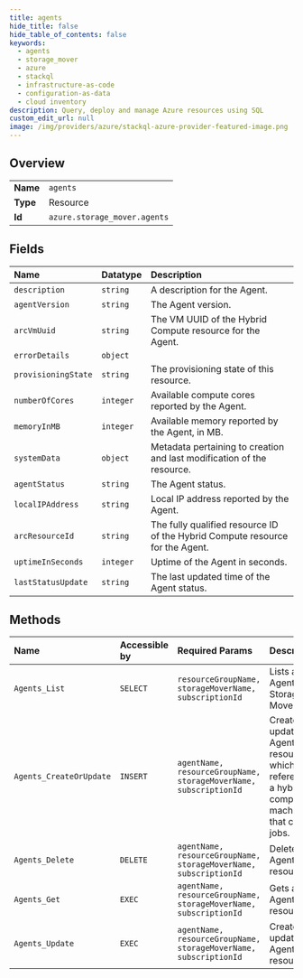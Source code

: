 ```yaml
---
title: agents
hide_title: false
hide_table_of_contents: false
keywords:
  - agents
  - storage_mover
  - azure    
  - stackql
  - infrastructure-as-code
  - configuration-as-data
  - cloud inventory
description: Query, deploy and manage Azure resources using SQL
custom_edit_url: null
image: /img/providers/azure/stackql-azure-provider-featured-image.png
---
```

  
    

## Overview
<table><tbody>
<tr><td><b>Name</b></td><td><code>agents</code></td></tr>
<tr><td><b>Type</b></td><td>Resource</td></tr>
<tr><td><b>Id</b></td><td><code>azure.storage_mover.agents</code></td></tr>
</tbody></table>

## Fields
| Name | Datatype | Description |
|:-----|:---------|:------------|
| `description` | `string` | A description for the Agent. |
| `agentVersion` | `string` | The Agent version. |
| `arcVmUuid` | `string` | The VM UUID of the Hybrid Compute resource for the Agent. |
| `errorDetails` | `object` |  |
| `provisioningState` | `string` | The provisioning state of this resource. |
| `numberOfCores` | `integer` | Available compute cores reported by the Agent. |
| `memoryInMB` | `integer` | Available memory reported by the Agent, in MB. |
| `systemData` | `object` | Metadata pertaining to creation and last modification of the resource. |
| `agentStatus` | `string` | The Agent status. |
| `localIPAddress` | `string` | Local IP address reported by the Agent. |
| `arcResourceId` | `string` | The fully qualified resource ID of the Hybrid Compute resource for the Agent. |
| `uptimeInSeconds` | `integer` | Uptime of the Agent in seconds. |
| `lastStatusUpdate` | `string` | The last updated time of the Agent status. |
## Methods
| Name | Accessible by | Required Params | Description |
|:-----|:--------------|:----------------|:------------|
| `Agents_List` | `SELECT` | `resourceGroupName, storageMoverName, subscriptionId` | Lists all Agents in a Storage Mover. |
| `Agents_CreateOrUpdate` | `INSERT` | `agentName, resourceGroupName, storageMoverName, subscriptionId` | Creates or updates an Agent resource, which references a hybrid compute machine that can run jobs. |
| `Agents_Delete` | `DELETE` | `agentName, resourceGroupName, storageMoverName, subscriptionId` | Deletes an Agent resource. |
| `Agents_Get` | `EXEC` | `agentName, resourceGroupName, storageMoverName, subscriptionId` | Gets an Agent resource. |
| `Agents_Update` | `EXEC` | `agentName, resourceGroupName, storageMoverName, subscriptionId` | Creates or updates an Agent resource. |
